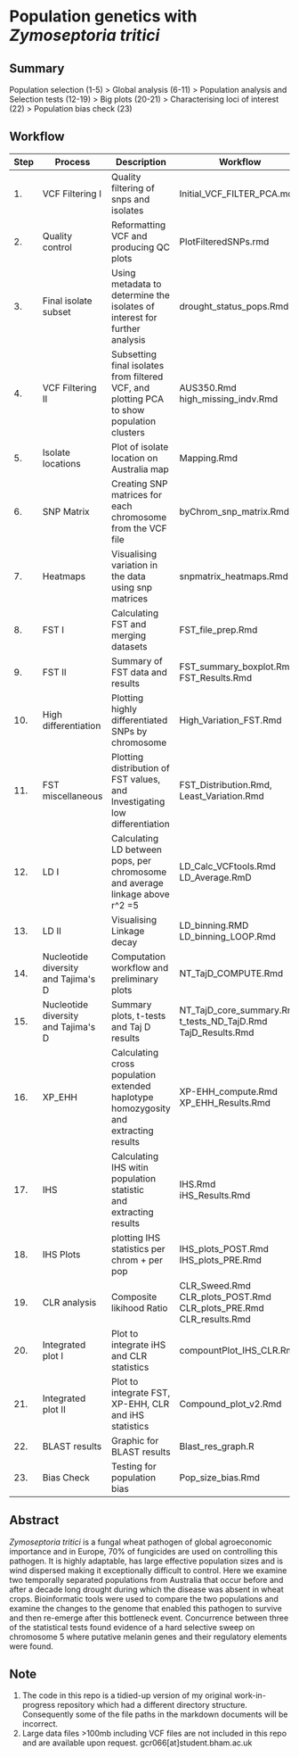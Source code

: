 # Population genetics with *Zymoseptoria tritici* 

## Summary
Population selection (1-5) > Global analysis (6-11) > Population analysis and Selection tests (12-19) > Big plots (20-21) > Characterising loci of interest (22) > Population bias check (23)

## Workflow 

| Step | Process | Description | Workflow | Outputs |
|------|---------|-------------|----------|---------|
|1.|VCF Filtering I|Quality filtering of snps and isolates|Initial_VCF_FILTER_PCA.md|Locally stored vcf and misc files.|
|2.|Quality control|Reformatting VCF and producing QC plots|PlotFilteredSNPs.rmd|QC images = plots.pdf|
|3.|Final isolate subset|Using metadata to determine the isolates of interest for further analysis|drought_status_pops.Rmd |WGS_STB_Populations.xlsx<br>postDsamples.txt<br> preDsamples.txt<br>excl_hamil_cluser.keep|
|4.|VCF Filtering II|Subsetting final isolates from filtered VCF, and plotting PCA to show population clusters|AUS350.Rmd high_missing_indv.Rmd|Locally stored final VCF (drought_pops.recode.vcf) <br>PCA_AUS350.pdf (static)<br>PCA_AUS350.html (interactive)|
|5.|Isolate locations|Plot of isolate location on Australia map|Mapping.Rmd|Pop_size_location.png<br>mapgraphing_table.csv<br>WGS_STB_Populations.xlsx|
|6.|SNP Matrix|Creating SNP matrices for each chromosome from the VCF file|byChrom_snp_matrix.Rmd|Locally stored matrices and loci files <br>Dpop_ID_popname.csv<br>chromosomes.txt|
|7.|Heatmaps|Visualising variation in the data using snp matrices|snpmatrix_heatmaps.Rmd|by chromosome heatmaps<br>Dpop_ID_popname.csv|
|8.|FST I|Calculating FST and merging datasets|FST_file_prep.Rmd|FST-SNPindex.csv<br>fst_file.csv<br>pop1_vs_pop2.weir.fst|
|9.|FST II|Summary of FST data and results|FST_summary_boxplot.Rmd<br>FST_Results.Rmd|FST_summary.png|
|10.|High differentiation|Plotting highly differentiated SNPs by chromosome|High_Variation_FST.Rmd|highvariation_byLOCI.txt<br> Various images<br>fst_file.csv<br>FST_SNPindex.csv|
|11.|FST miscellaneous|Plotting distribution of FST values, and lnvestigating low differentiation|FST_Distribution.Rmd, Least_Variation.Rmd|IMAGES|
|12.|LD I|Calculating LD between pops, per chromosome and average linkage above r^2 =5|LD_Calc_VCFtools.Rmd<br>LD_Average.RmD|Locally stored .ld files<br>avg_LD_bychrom.xlsx/.csv<br>avg_LD.png|
|13.|LD II|Visualising Linkage decay|LD_binning.RMD <br> LD_binning_LOOP.Rmd|Image files in the format:(POST/PRE)_avgLDdecay_chrXX.png|
|14.|Nucleotide diversity<br> and Tajima's D|Computation workflow and preliminary plots|NT_TajD_COMPUTE.Rmd|diversity_plots.png|
|15.|Nucleotide diversity<br>and Tajima's D|Summary plots, t-tests and Taj D results|NT_TajD_core_summary.Rmd <br> t_tests_ND_TajD.Rmd<br>TajD_Results.Rmd|ND_TajD_boxplot.png<br>TajD_pcnt0.5.csv|
|16.|XP_EHH|Calculating cross population extended haplotype homozygosity and extracting results|XP-EHH_compute.Rmd XP_EHH_Results.Rmd|XPEHH_na.rm.csv XP_EHH_percentile_results.xlsx|
|17.|IHS|Calculating IHS witin population statistic<br>and extracting results|IHS.Rmd <br> iHS_Results.Rmd|ISH_Pre.csv <br> IHS_Frequency_Pre.csv<br>ISH_Post.csv<br> IHS_Frequency_Post.csv<br>iHS_percentile_results.xlsx|
|18.|IHS Plots|plotting IHS statistics per chrom + per pop| IHS_plots_POST.Rmd <br> IHS_plots_PRE.Rmd| WG_ISH_POST.png <br> WG_ISH.PRE.png|
|19.|CLR analysis|Composite likihood Ratio|CLR_Sweed.Rmd <br>CLR_plots_POST.Rmd <br>CLR_plots_PRE.Rmd<br>CLR_results.Rmd |WG_CLR_post.png<br>WG_CLR_pre.png<br>Results data files|
|20.|Integrated plot I|Plot to integrate iHS and CLR statistics|compountPlot_IHS_CLR.Rmd|compound_CLR_IHS.png| 
|21.|Integrated plot II|Plot to integrate FST, XP-EHH, CLR and iHS statistics|Compound_plot_v2.Rmd|Comound_v2.png<br> All necessary data files| 
|22.|BLAST results|Graphic for BLAST results|Blast_res_graph.R|BLAST_res.png|
|23.|Bias Check|Testing for population bias|Pop_size_bias.Rmd|analysis output files: (FST, TajD, ND)| 

## Abstract

*Zymoseptoria tritici* is a fungal wheat pathogen of global agroeconomic importance and in Europe, 70% of fungicides are used on controlling this pathogen. It is highly adaptable, has large effective population sizes and is wind dispersed making it exceptionally difficult to control. Here we examine two temporally separated populations from Australia that occur before and after a decade long drought during which the disease was absent in wheat crops. Bioinformatic tools were used to compare the two populations and examine the changes to the genome that enabled this pathogen to survive and then re-emerge after this bottleneck event. Concurrence between three of the statistical tests found evidence of a hard selective sweep on chromosome 5 where putative melanin genes and their regulatory elements were found.

## Note
1) The code in this repo is a tidied-up version of my original work-in-progress repository which had a different directory structure. Consequently some of the file paths in the markdown documents will be incorrect.
2) Large data files >100mb including VCF files are not included in this repo and are available upon request.
gcr066[at]student.bham.ac.uk

